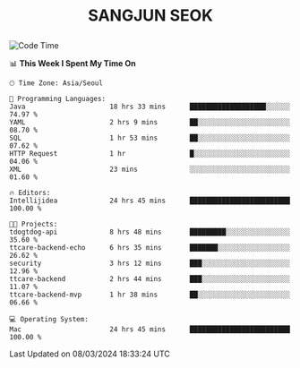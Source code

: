 <h1>
 <p align="center">
   SANGJUN SEOK
 </p>
</h1>

<!--START_SECTION:waka-->
![Code Time](http://img.shields.io/badge/Code%20Time-3%2C352%20hrs%2025%20mins-blue)

📊 **This Week I Spent My Time On** 

```text
🕑︎ Time Zone: Asia/Seoul

💬 Programming Languages: 
Java                     18 hrs 33 mins      ███████████████████░░░░░░   74.97 % 
YAML                     2 hrs 9 mins        ██░░░░░░░░░░░░░░░░░░░░░░░   08.70 % 
SQL                      1 hr 53 mins        ██░░░░░░░░░░░░░░░░░░░░░░░   07.62 % 
HTTP Request             1 hr                █░░░░░░░░░░░░░░░░░░░░░░░░   04.06 % 
XML                      23 mins             ░░░░░░░░░░░░░░░░░░░░░░░░░   01.60 % 

🔥 Editors: 
Intellijidea             24 hrs 45 mins      █████████████████████████   100.00 % 

🐱‍💻 Projects: 
tdogtdog-api             8 hrs 48 mins       █████████░░░░░░░░░░░░░░░░   35.60 % 
ttcare-backend-echo      6 hrs 35 mins       ███████░░░░░░░░░░░░░░░░░░   26.62 % 
security                 3 hrs 12 mins       ███░░░░░░░░░░░░░░░░░░░░░░   12.96 % 
ttcare-backend           2 hrs 44 mins       ███░░░░░░░░░░░░░░░░░░░░░░   11.07 % 
ttcare-backend-mvp       1 hr 38 mins        ██░░░░░░░░░░░░░░░░░░░░░░░   06.66 % 

💻 Operating System: 
Mac                      24 hrs 45 mins      █████████████████████████   100.00 % 
```


 Last Updated on 08/03/2024 18:33:24 UTC
<!--END_SECTION:waka-->
